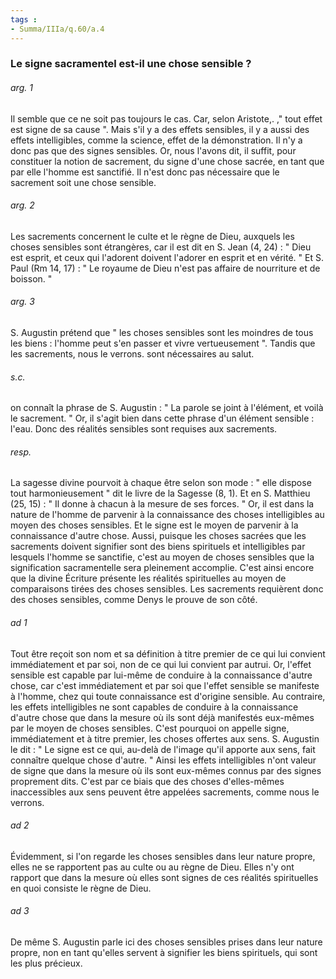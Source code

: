 ```yaml
---
tags : 
- Summa/IIIa/q.60/a.4
---
```


### Le signe sacramentel est-il une chose sensible ?



###### arg. 1
Il semble que ce ne soit pas toujours le cas. Car, selon Aristote,. ," tout effet est signe de sa cause ". Mais s'il y a des effets sensibles, il y a aussi des effets intelligibles, comme la science, effet de la démonstration. Il n'y a donc pas que des signes sensibles. Or, nous l'avons dit, il suffit, pour constituer la notion de sacrement, du signe d'une chose sacrée, en tant que par elle l'homme est sanctifié. Il n'est donc pas nécessaire que le sacrement soit une chose sensible. 

###### arg. 2
Les sacrements concernent le culte et le règne de Dieu, auxquels les choses sensibles sont étrangères, car il est dit en S. Jean (4, 24) : " Dieu est esprit, et ceux qui l'adorent doivent l'adorer en esprit et en vérité. " Et S. Paul (Rm 14, 17) : " Le royaume de Dieu n'est pas affaire de nourriture et de boisson. " 

###### arg. 3
S. Augustin prétend que " les choses sensibles sont les moindres de tous les biens : l'homme peut s'en passer et vivre vertueusement ". Tandis que les sacrements, nous le verrons. sont nécessaires au salut. 

###### s.c.
on connaît la phrase de S. Augustin : " La parole se joint à l'élément, et voilà le sacrement. " Or, il s'agit bien dans cette phrase d'un élément sensible : l'eau. Donc des réalités sensibles sont requises aux sacrements. 

###### resp.
La sagesse divine pourvoit à chaque être selon son mode : " elle dispose tout harmonieusement " dit le livre de la Sagesse (8, 1). Et en S. Matthieu (25, 15) : " Il donne à chacun à la mesure de ses forces. " Or, il est dans la nature de l'homme de parvenir à la connaissance des choses intelligibles au moyen des choses sensibles. Et le signe est le moyen de parvenir à la connaissance d'autre chose. Aussi, puisque les choses sacrées que les sacrements doivent signifier sont des biens spirituels et intelligibles par lesquels l'homme se sanctifie, c'est au moyen de choses sensibles que la signification sacramentelle sera pleinement accomplie. C'est ainsi encore que la divine Écriture présente les réalités spirituelles au moyen de comparaisons tirées des choses sensibles. Les sacrements requièrent donc des choses sensibles, comme Denys le prouve de son côté. 

###### ad 1
Tout être reçoit son nom et sa définition à titre premier de ce qui lui convient immédiatement et par soi, non de ce qui lui convient par autrui. Or, l'effet sensible est capable par lui-même de conduire à la connaissance d'autre chose, car c'est immédiatement et par soi que l'effet sensible se manifeste à l'homme, chez qui toute connaissance est d'origine sensible. Au contraire, les effets intelligibles ne sont capables de conduire à la connaissance d'autre chose que dans la mesure où ils sont déjà manifestés eux-mêmes par le moyen de choses sensibles. C'est pourquoi on appelle signe, immédiatement et à titre premier, les choses offertes aux sens. S. Augustin le dit : " Le signe est ce qui, au-delà de l'image qu'il apporte aux sens, fait connaître quelque chose d'autre. " Ainsi les effets intelligibles n'ont valeur de signe que dans la mesure où ils sont eux-mêmes connus par des signes proprement dits. C'est par ce biais que des choses d'elles-mêmes inaccessibles aux sens peuvent être appelées sacrements, comme nous le verrons. 

###### ad 2
Évidemment, si l'on regarde les choses sensibles dans leur nature propre, elles ne se rapportent pas au culte ou au règne de Dieu. Elles n'y ont rapport que dans la mesure où elles sont signes de ces réalités spirituelles en quoi consiste le règne de Dieu. 

###### ad 3
De même S. Augustin parle ici des choses sensibles prises dans leur nature propre, non en tant qu'elles servent à signifier les biens spirituels, qui sont les plus précieux. 

